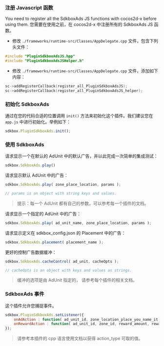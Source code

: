 ### 注册 Javascript 函数
You need to register all the SdkboxAds JS functions with cocos2d-x before using them.
您需要在使用之前，在 cocos2d-x 中注册所有的 SdkboxAds JS 函数。

* 修改 `./frameworks/runtime-src/Classes/AppDelegate.cpp` 文件，包含下列头文件：
```cpp
#include "PluginSdkboxAdsJS.hpp"
#include "PluginSdkboxAdsJSHelper.h"
```

* 修改 `./frameworks/runtime-src/Classes/AppDelegate.cpp` 文件，添加如下内容：
```cpp
sc->addRegisterCallback(register_all_PluginSdkboxAdsJS);
sc->addRegisterCallback(register_all_PluginSdkboxAdsJS_helper);
```

### 初始化 SdkboxAds
通过在您的代码合适的位置调用 `init()` 方法来初始化这个插件。我们建议您在 `app.js` 中进行初始化。举例如下：
```javascript
sdkbox.PluginSdkboxAds.init();
```

### 使用 SdkboxAds

请求显示一个在默认的 AdUnit 中的默认广告，并以此完成一次简单的集成测试：
```javascript
sdkbox.SdkboxAds.play()
```

请求显示默认 AdUnit 中的广告：
```javascript
sdkbox.SdkboxAds.play( zone_place_location, params );

// params is an object with string keys and values.
```
> 提示：每一个 AdUnit 都有自己的参数，可以参考每一个插件的文档。

请求显示一个指定的 AdUnit 中的广告：
```javascript
sdkbox.SdkboxAds.play( ad_unit_name, zone_place_location, params );
```

请求显示定义在 sdkbox\_config.json 的 Placement 中的广告：
```javascript
sdkbox.SdkboxAds.placement( placement_name );
```

更好的控制广告数据缓冲：
```javascript
sdkbox.SdkboxAds.cacheControl( ad_unit, cacheOpts );

// cacheOpts is an object with keys and values as strings.
```
> 缓冲的选项是由 AdUnit 指定的， 请参考每个插件的相关文档。

### SdkboxAds 事件
这个插件允许您捕捉事件。

```javascript
sdkbox.PluginSdkboxAds.setListener({
    onAdAction : function( ad_unit_id, zone_location_place_you_name_it, action_type),
    onRewardAction : function( ad_unit_id, zone_id, reward_amount, reward_succeed )
});
```

> 请参考本插件的 cpp 语言使用文档以获得 action_type 可取的值。
